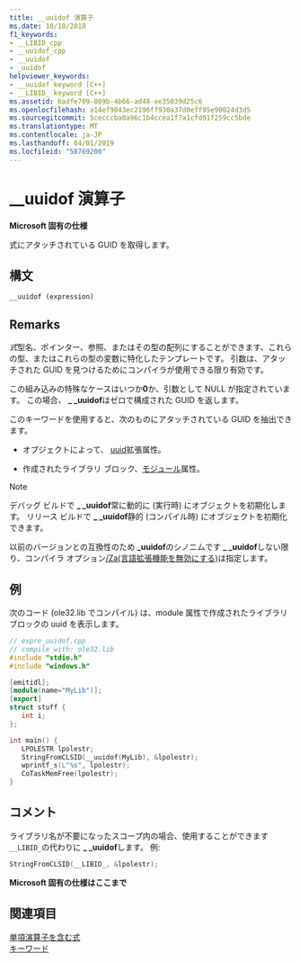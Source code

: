 ```yaml
---
title: __uuidof 演算子
ms.date: 10/10/2018
f1_keywords:
- __LIBID_cpp
- __uuidof_cpp
- __uuidof
- _uuidof
helpviewer_keywords:
- __uuidof keyword [C++]
- __LIBID_ keyword [C++]
ms.assetid: badfe709-809b-4b66-ad48-ee35039d25c6
ms.openlocfilehash: a14ef9043ec2196ff930a37d0eff95e90024d3d5
ms.sourcegitcommit: 5cecccba0a96c1b4ccea1f7a1cfd91f259cc5bde
ms.translationtype: MT
ms.contentlocale: ja-JP
ms.lasthandoff: 04/01/2019
ms.locfileid: "58769200"
---
```

# <a name="uuidof-operator"></a>__uuidof 演算子

**Microsoft 固有の仕様**

式にアタッチされている GUID を取得します。

## <a name="syntax"></a>構文

```
__uuidof (expression)
```

## <a name="remarks"></a>Remarks

*式*型名、ポインター、参照、またはその型の配列にすることができます、これらの型、またはこれらの型の変数に特化したテンプレートです。 引数は、アタッチされた GUID を見つけるためにコンパイラが使用できる限り有効です。

この組み込みの特殊なケースはいつか**0**か、引数として NULL が指定されています。 この場合、 **_ _uuidof**はゼロで構成された GUID を返します。

このキーワードを使用すると、次のものにアタッチされている GUID を抽出できます。

- オブジェクトによって、 [uuid](../cpp/uuid-cpp.md)拡張属性。

- 作成されたライブラリ ブロック、[モジュール](../windows/attributes/module-cpp.md)属性。

> [!NOTE]
> デバッグ ビルドで **_ _uuidof**常に動的に (実行時) にオブジェクトを初期化します。 リリース ビルドで **_ _uuidof**静的 (コンパイル時) にオブジェクトを初期化できます。

以前のバージョンとの互換性のため **_uuidof**のシノニムです **_ _uuidof**しない限り、コンパイラ オプション[/Za\(言語拡張機能を無効にする)](../build/reference/za-ze-disable-language-extensions.md)は指定します。

## <a name="example"></a>例

次のコード (ole32.lib でコンパイル) は、module 属性で作成されたライブラリ ブロックの uuid を表示します。

```cpp
// expre_uuidof.cpp
// compile with: ole32.lib
#include "stdio.h"
#include "windows.h"

[emitidl];
[module(name="MyLib")];
[export]
struct stuff {
   int i;
};

int main() {
   LPOLESTR lpolestr;
   StringFromCLSID(__uuidof(MyLib), &lpolestr);
   wprintf_s(L"%s", lpolestr);
   CoTaskMemFree(lpolestr);
}
```

## <a name="comments"></a>コメント

ライブラリ名が不要になったスコープ内の場合、使用することができます`__LIBID_`の代わりに **_ _uuidof**します。 例:

```cpp
StringFromCLSID(__LIBID_, &lpolestr);
```

**Microsoft 固有の仕様はここまで**

## <a name="see-also"></a>関連項目

[単項演算子を含む式](../cpp/expressions-with-unary-operators.md)<br/>
[キーワード](../cpp/keywords-cpp.md)